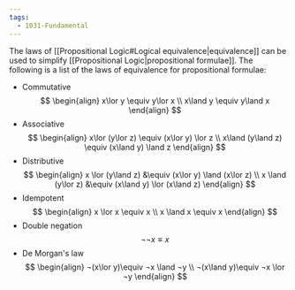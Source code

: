 ```yaml
---
tags:
  - 1031-Fundamental
---
```

The laws of [[Propositional Logic#Logical equivalence|equivalence]] can be used to simplify [[Propositional Logic|propositional formulae]].
The following is a list of the laws of equivalence for propositional formulae:

-  Commutative 
$$
\begin{align}
x\lor y \equiv y\lor x \\
x\land y \equiv y\land x
\end{align}
$$
- Associative 
$$
\begin{align}
x\lor (y\lor z) \equiv (x\lor y) \lor z \\
x\land (y\land z) \equiv (x\land y) \land z
\end{align}
$$
- Distributive
$$
\begin{align}
x \lor (y\land z) &\equiv (x\lor y) \land (x\lor z) \\
x \land (y\lor z) &\equiv (x\land y) \lor (x\land z)
\end{align}
$$
- Idempotent
$$
\begin{align}
x \lor x \equiv x \\
x \land x \equiv x
\end{align}
$$
- Double negation
$$
¬¬x \equiv x
$$
- De Morgan's law
$$
\begin{align}
¬(x\lor y)\equiv ¬x \land ¬y \\
¬(x\land y)\equiv ¬x \lor ¬y
\end{align}
$$